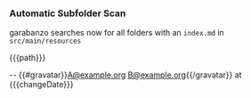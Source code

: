 ### Automatic Subfolder Scan

garabanzo searches now for all folders with an `index.md` in `src/main/resources`

{{{path}}}

-- {{#gravatar}}A@example.org B@example.org{{/gravatar}} at {{{changeDate}}}
